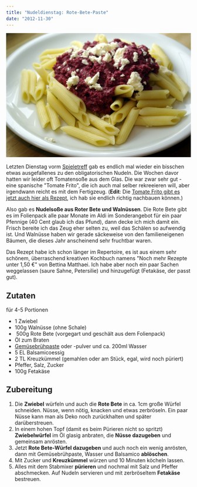 ```yaml
---
title: "Nudeldienstag: Rote-Bete-Paste"
date: "2012-11-30"
---
```


[![pasta_mit_roter_bete](images/pasta_mit_roter_bete.jpg)](http://apfeleimer.wordpress.com/2012/12/01/nudeldienstag-rote-bete-paste/pasta_mit_roter_bete/)

Letzten Dienstag vorm [Spieletreff](http://www.spieletreff-neuwied.de "Die Homepage unseres Spieletreffs") gab es endlich mal wieder ein bisschen etwas ausgefallenes zu den obligatorischen Nudeln. Die Wochen davor hatten wir leider oft Tomatensoße aus dem Glas. Die war zwar sehr gut - eine spanische "Tomate Frito", die ich auch mal selber rekreeieren will, aber irgendwann reicht es mit dem Fertigzeug. (**Edit**: Die [Tomate Frito gibt es jetzt auch hier als Rezept](http://apfeleimer.wordpress.com/2013/03/07/nudeldienstag-tomate-frito/ "Nudeldienstag: Tomate Frito"), ich hab sie endlich richtig nachbauen können.)

Also gab es **Nudelsoße aus Roter Bete und Walnüssen**. Die Rote Bete gibt es im Folienpack alle paar Monate im Aldi im Sonderangebot für ein paar Pfennige (40 Cent glaub ich das Pfund), dann decke ich mich damit ein. Frisch bereite ich das Zeug eher selten zu, weil das Schälen so aufwendig ist. Und Walnüsse haben wir gerade säckeweise von den familieneigenen Bäumen, die dieses Jahr anscheinend sehr fruchtbar waren.

Das Rezept habe ich schon länger im Repertoire, es ist aus einem sehr schönem, überraschend kreativen Kochbuch namens "Noch mehr Rezepte unter 1,50 €" von Bettina Matthaei. Ich habe aber noch ein paar Sachen weggelassen (saure Sahne, Petersilie) und hinzugefügt (Fetakäse, der passt gut).

## Zutaten

für 4-5 Portionen

- 1 Zwiebel
- 100g Walnüsse (ohne Schale)
-  500g Rote Bete (vorgegart und geschält aus dem Folienpack)
- Öl zum Braten
- [Gemüsebrühpaste](http://apfeleimer.wordpress.com/2012/10/14/gemusebruhe-paste-eingemachtes-suppengewurz-und-inoffizieller-dreckwegtag/ "Gemüsebrühe-Paste / eingemachtes Suppengewürz und inoffizieller Dreckwegtag") oder -pulver und ca. 200ml Wasser
- 5 EL Balsamicoessig
- 2 TL Kreuzkümmel (gemahlen oder am Stück, egal, wird noch püriert)
- Pfeffer, Salz, Zucker
- 100g Fetakäse

## Zubereitung

1. Die **Zwiebel** würfeln und auch die **Rote Bete** in ca. 1cm große Würfel schneiden. Nüsse, wenn nötig, knacken und etwas zerbröseln. Ein paar Nüsse kann man als Deko noch zurückhalten und später darüberstreuen.
2. In einem hohen Topf (damit es beim Pürieren nicht so spritzt) **Zwiebelwürfel** im Öl glasig anbraten, die **Nüsse dazugeben** und gemeinsam anrösten.
3. Jetzt **Rote Bete-Würfel dazugeben** und auch noch ein wenig anrösten, dann mit Gemüsebrühpaste, Wasser und Balsamico **ablöschen**.
4. Mit Zucker und **Kreuzkümmel** würzen und 10 Minuten köcheln lassen.
5. Alles mit dem Stabmixer **pürieren** und nochmal mit Salz und Pfeffer abschmecken. Auf Nudeln servieren und mit zerbröseltem **Fetakäse** bestreuen.
